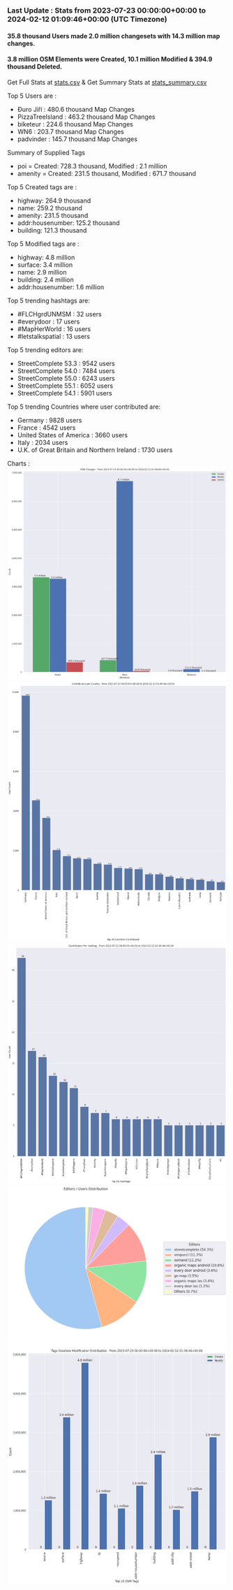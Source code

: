 ### Last Update : Stats from 2023-07-23 00:00:00+00:00 to 2024-02-12 01:09:46+00:00 (UTC Timezone)

#### 35.8 thousand Users made 2.0 million changesets with 14.3 million map changes.
#### 3.8 million OSM Elements were Created, 10.1 million Modified & 394.9 thousand Deleted.
Get Full Stats at [stats.csv](/stats/fieldmappers/Weekly/stats.csv)
 & Get Summary Stats at [stats_summary.csv](/stats/fieldmappers/Weekly/stats_summary.csv)

Top 5 Users are : 
- Đuro Jiří : 480.6 thousand Map Changes
- PizzaTreeIsland : 463.2 thousand Map Changes
- biketeur : 224.6 thousand Map Changes
- WN6 : 203.7 thousand Map Changes
- padvinder : 145.7 thousand Map Changes

Summary of Supplied Tags
- poi = Created: 728.3 thousand, Modified : 2.1 million
- amenity = Created: 231.5 thousand, Modified : 671.7 thousand


Top 5 Created tags are :
- highway: 264.9 thousand
- name: 259.2 thousand
- amenity: 231.5 thousand
- addr:housenumber: 125.2 thousand
- building: 121.3 thousand


Top 5 Modified tags are :
- highway: 4.8 million
- surface: 3.4 million
- name: 2.9 million
- building: 2.4 million
- addr:housenumber: 1.6 million


Top 5 trending hashtags are:
- #FLCHgrdUNMSM : 32 users
- #everydoor : 17 users
- #MapHerWorld : 16 users
- #letstalkspatial : 13 users


Top 5 trending editors are:
- StreetComplete 53.3 : 9542 users
- StreetComplete 54.0 : 7484 users
- StreetComplete 55.0 : 6243 users
- StreetComplete 55.1 : 6052 users
- StreetComplete 54.1 : 5901 users


Top 5 trending Countries where user contributed are:
- Germany : 9828 users
- France : 4542 users
- United States of America : 3660 users
- Italy : 2034 users
- U.K. of Great Britain and Northern Ireland : 1730 users


 Charts : 
![Alt text](./stats_osm_changes.png) 
![Alt text](./stats_users_per_country.png) 
![Alt text](./stats_users_per_hashtag.png) 
![Alt text](./stats_editors_pie_chart.png) 
![Alt text](./stats_tags.png) 
